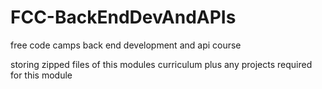 # FCC-BackEndDevAndAPIs
free code camps back end development and api course

storing zipped files of this modules curriculum plus any projects required for this module
